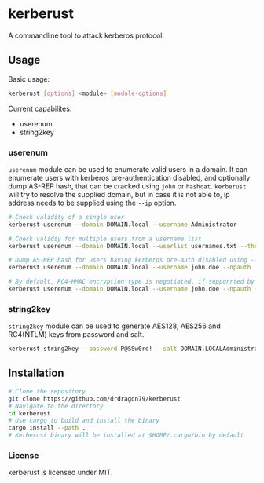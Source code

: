 # kerberust
A commandline tool to attack kerberos protocol.

## Usage
Basic usage: 
```bash
kerberust [options] <module> [module-options]
```
Current capabilites:
- userenum
- string2key
### userenum
`userenum` module can be used to enumerate valid users in a domain. It can enumerate users with kerberos pre-authentication disabled, and optionally dump AS-REP hash, that can be cracked using `john` or `hashcat`. `kerberust` will try to resolve the supplied domain, but in case it is not able to, ip address needs to be supplied using the `--ip` option.
```bash 
# Check validity of a single user
kerberust userenum --domain DOMAIN.local --username Administrator

# Check validiy for multiple users from a username list.
kerberust userenum --domain DOMAIN.local --userlist usernames.txt --threads 50

# Dump AS-REP hash for users having kerberos pre-auth disabled using --npauth flag.
kerberust userenum --domain DOMAIN.local --username john.doe --npauth

# By default, RC4-HMAC encryption type is negotiated, if supporrted by the server. Use --opsec flag to disable RC4 negotiation.
kerberust userenum --domain DOMAIN.local --username john.doe --npauth --opsec
```
### string2key
`string2key` module can be used to generate AES128, AES256 and RC4(NTLM) keys from password and salt.
```bash
kerberust string2key --password P@SSw0rd! --salt DOMAIN.LOCALAdministrator
```
## Installation
```bash
# Clone the repository
git clone https://github.com/drdragon79/kerberust
# Navigate to the directory
cd kerberust
# Use cargo to build and install the binary
cargo install --path .
# Kerberust binary will be installed at $HOME/.cargo/bin by default
```
### License
kerberust is licensed under MIT.